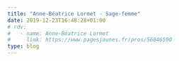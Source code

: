 ```yaml
---
title: "Anne-Béatrice Lormet - Sage-femme"
date: 2019-12-23T16:48:28+01:00
# rdv:
#   - name: Anne-Béatrice Lormet
#     link: https://www.pagesjaunes.fr/pros/56846590
type: blog
---
```

